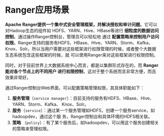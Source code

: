 Ranger应用场景
===================================================================================
**Apache Ranger提供一个集中式安全管理框架，并解决授权和审计问题**。它可以对Hadoop生态的组件如
HDFS、YARN、Hive、HBase等进行 **细粒度的数据访问控制**。通过操作Ranger控制台，管理员可以轻松地
通过 **配置策略来控制用户访问权限**。Ranger支持的服务有HDFS、HBase、Hive、YARN、Storm、Kafka、
Knox、Solr。所以当用户需要对这些框架进行权限管理的时候，或者整个大数据生态系统包含这些框架的时候，就
可以使用Ranger来对这些框架进行权限控制。

同时，对于目前世界上大数据系统中心而言，都是以集群形式存在的，而 **Ranger能对各个节点上的不同用户
进行权限控制**，这对于整个系统而言非常方便，而且效果非常好。

通过Ranger控制台Web界面，可以配置策略管理权限，其具体职能如下：
1. **服务管理**（`service manager`）：目前支持的服务有HDFS、HBase、Hive、YARN、Storm、Kafka、
Knox、Solr。
2. **服务**（`service`）：通过某一个服务管理如HDFS，创建一个服务service，如hadoopdev，通过这个服
务，Ranger控制台和具体环境的HDFS相关联。
3. **策略** （`policy`）：有了某个服务后，如hadoopdev，可以用这个服务创建相关的策略来管理权限。




